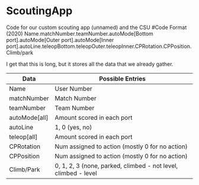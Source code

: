 # ScoutingApp
Code for our custom scouting app (unnamed) and the CSU
#Code Format (2020)
Name.matchNumber.teamNumber.autoMode[Bottom port].autoMode[Outer port].autoMode[Inner port].autoLine.teleopBottom.teleopOuter.teleopInner.CPRotation.CPPosition.Climb/park

I get that this is long, but it stores all the data that we already gather.

Data | Possible Entries
-----|-----------------
Name | User Number
matchNumber | Match Number
teamNumber | Team Number
autoMode[all] | Amount scored in each port
autoLine | 1, 0 (yes, no)
teleop[all] | Amount scored in each port
CPRotation | Num assigned to action (mostly 0 for no action)
CPPosition | Num assigned to action (mostly 0 for no action)
Climb/Park | 0, 1, 2, 3 (none, parked, climbed - not level, climbed - level

